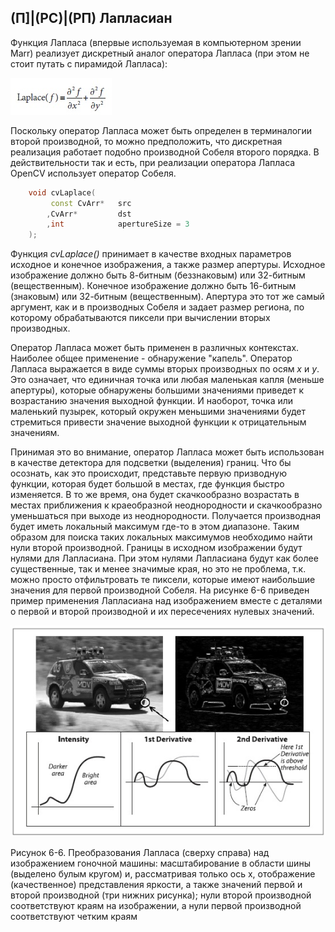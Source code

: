 ## (П]|(РС)|(РП) Лапласиан

Функция Лапласа (впервые используемая в компьютерном зрении Marr) реализует дискретный аналог оператора Лапласа (при этом не стоит путать с пирамидой Лапласа):

![Формула 6-11 не найдена](Images/Frml_6_11.jpg)

Поскольку оператор Лапласа может быть определен в терминалогии второй производной, то можно предположить, что дискретная реализация работает подобно производной Собеля второго порядка. В действительности так и есть, при реализации оператора Лапласа OpenCV использует оператор Собеля.

```cpp
	void cvLaplace(
		 const CvArr* 	src
		,CvArr* 		dst
		,int 			apertureSize = 3
	);
```

Функция *cvLaplace()* принимает в качестве входных параметров исходное и конечное изображения, а также размер апертуры. Исходное изображение должно быть 8-битным (беззнаковым) или 32-битным (вещественным). Конечное изображение должно быть 16-битным (знаковым) или 32-битным (вещественным). Апертура это тот же самый аргумент, как и в производных Собеля и задает размер региона, по которому обрабатываются пиксели при вычислении вторых производных. 

Оператор Лапласа может быть применен в различных контекстах. Наиболее общее применение - обнаружение "капель". Оператор Лапласа выражается в виде суммы вторых производных по осям *x* и *y*. Это означает, что единичная точка или любая маленькая капля (меньше апертуры), которые обнаружены большими значениями приведет к возрастанию значения выходной функции. И наоборот, точка или маленький пузырек, который окружен меньшими значениями будет стремиться привести значение выходной функции к отрицательным значениям. 

Принимая это во внимание, оператор Лапласа может быть использован в качестве детектора для подсветки (выделения) границ. Что бы осознать, как это происходит, представьте первую призводную функции, которая будет большой в местах, где функция быстро изменяется. В то же время, она будет скачкообразно возрастать в местах приближения к краеобразной неоднородности и скачкообразно уменьшаться при выходе из неоднородности. Получается производная будет иметь локальный максимум где-то в этом диапазоне. Таким образом для поиска таких локальных максимумов необходимо найти нули второй производной. Границы в исходном изображении будут нулями для Лапласиана. При этом нулями Лапласиана будут как более существенные, так и менее значимые края, но это не проблема, т.к. можно просто отфильтровать те пиксели, которые имеют наибольшие значения для первой производной Собеля. На рисунке 6-6 приведен пример применения Лапласиана над изображением вместе с деталями о первой и второй производной и их пересечениях нулевых значений.

![Рисунок 6-6 не найден](Images/Pic_6_6.jpg)

Рисунок 6-6. Преобразования Лапласа (сверху справа) над изображением гоночной машины: масштабирование в области шины (выделено булым кругом) и, рассматривая только ось x, отображение (качественное) представления яркости, а также значений первой и второй производной (три нижних рисунка); нули второй производной соответствуют краям на изображении, а нули первой производной соответствуют четким краям